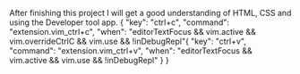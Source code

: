 After finishing this project I will get a good understanding of HTML, CSS and using the Developer tool app.
{
  "key": "ctrl+c",
  "command": "extension.vim_ctrl+c",
  "when": "editorTextFocus && vim.active && vim.overrideCtrlC && vim.use<C-c> && !inDebugRepl"{
  "key": "ctrl+v",
  "command": "extension.vim_ctrl+v",
  "when": "editorTextFocus && vim.active && vim.use<C-v> && !inDebugRepl"
}
}